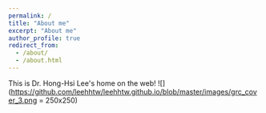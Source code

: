 ```yaml
---
permalink: /
title: "About me"
excerpt: "About me"
author_profile: true
redirect_from: 
  - /about/
  - /about.html
---
```


This is Dr. Hong-Hsi Lee's home on the web!
![](https://github.com/leehhtw/leehhtw.github.io/blob/master/images/grc_cover_3.png = 250x250)
